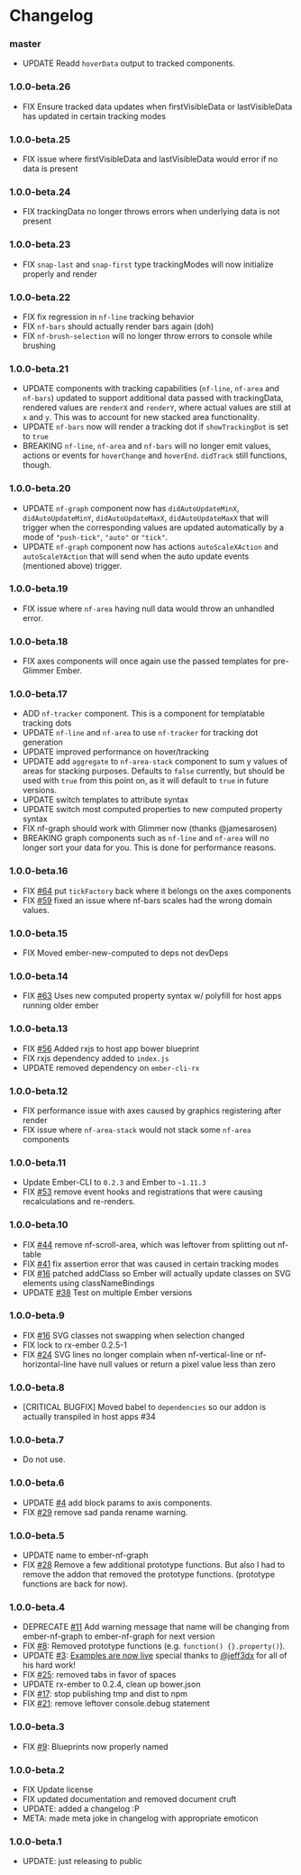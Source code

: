 # Changelog

### master

- UPDATE Readd `hoverData` output to tracked components.

### 1.0.0-beta.26

- FIX Ensure tracked data updates when firstVisibleData or lastVisibleData has updated in certain tracking modes

### 1.0.0-beta.25

- FIX issue where firstVisibleData and lastVisibleData would error if no data is present

### 1.0.0-beta.24

- FIX trackingData no longer throws errors when underlying data is not present

### 1.0.0-beta.23

- FIX `snap-last` and `snap-first` type trackingModes will now initialize properly and render

### 1.0.0-beta.22

- FIX fix regression in `nf-line` tracking behavior
- FIX `nf-bars` should actually render bars again (doh)
- FIX `nf-brush-selection` will no longer throw errors to console while brushing

### 1.0.0-beta.21

- UPDATE components with tracking capabilities (`nf-line`, `nf-area` and `nf-bars`) updated to support additional data passed with trackingData, rendered values are `renderX` and `renderY`, where actual values are still at `x` and `y`. This was to account for new stacked area functionality.
- UPDATE `nf-bars` now will render a tracking dot if `showTrackingDot` is set to `true`
- BREAKING `nf-line`, `nf-area` and `nf-bars` will no longer emit values, actions or events for `hoverChange` and `hoverEnd`. `didTrack` still functions, though.

### 1.0.0-beta.20

- UPDATE `nf-graph` component now has `didAutoUpdateMinX`, `didAutoUpdateMinY`, `didAutoUpdateMaxX`, `didAutoUpdateMaxX` that will trigger when the corresponding values are updated automatically by a mode of `"push-tick"`, `"auto"` or `"tick"`.
- UPDATE `nf-graph` component now has actions `autoScaleXAction` and `autoScaleYAction` that will send when 
 the auto update events (mentioned above) trigger.

### 1.0.0-beta.19

- FIX issue where `nf-area` having null data would throw an unhandled error.

### 1.0.0-beta.18

- FIX axes components will once again use the passed templates for pre-Glimmer Ember.

### 1.0.0-beta.17

- ADD `nf-tracker` component. This is a component for templatable tracking dots
- UPDATE `nf-line` and `nf-area` to use `nf-tracker` for tracking dot generation
- UPDATE improved performance on hover/tracking
- UPDATE add `aggregate` to `nf-area-stack` component to sum y values of areas for stacking purposes. Defaults to `false` currently, but should be used with `true` from this point on, as it will default to `true` in future versions.
- UPDATE switch templates to attribute syntax
- UPDATE switch most computed properties to new computed property syntax
- FIX nf-graph should work with Glimmer now (thanks @jamesarosen)
- BREAKING graph components such as `nf-line` and `nf-area` will no longer sort your data for you. This is done for performance reasons.

### 1.0.0-beta.16

- FIX [#64](https://github.com/Netflix/ember-nf-graph/issues/64) put `tickFactory` back where it belongs on the axes components
- FIX [#59](https://github.com/Netflix/ember-nf-graph/pull/59) fixed an issue where nf-bars scales had the wrong domain values. 

### 1.0.0-beta.15

- FIX Moved ember-new-computed to deps not devDeps

### 1.0.0-beta.14

- FIX [#63](https://github.com/Netflix/ember-nf-graph/pull/63) Uses new computed property syntax w/ polyfill for host apps running older ember

### 1.0.0-beta.13

- FIX [#56](https://github.com/Netflix/ember-nf-graph/pull/56) Added rxjs to host app bower blueprint
- FIX rxjs dependency added to `index.js`
- UPDATE removed dependency on `ember-cli-rx`

### 1.0.0-beta.12

- FIX performance issue with axes caused by graphics registering after render
- FIX issue where `nf-area-stack` would not stack some `nf-area` components

### 1.0.0-beta.11

- Update Ember-CLI to `0.2.3` and Ember to `~1.11.3`
- FIX [#53](//github.com/Netflix/ember-nf-graph/issues/53) remove event hooks and registrations that were causing recalculations and re-renders.

### 1.0.0-beta.10

- FIX [#44](//github.com/Netflix/ember-nf-graph/issues/44) remove nf-scroll-area, which was leftover from splitting out nf-table
- FIX [#41](//github.com/Netflix/ember-nf-graph/issues/41) fix assertion error that was caused in certain tracking modes
- FIX [#16](//github.com/Netflix/ember-nf-graph/issues/16) patched addClass so Ember will actually update classes on SVG elements using classNameBindings
- UPDATE [#38](//github.com/Netflix/ember-nf-graph/issues/38) Test on multiple Ember versions

### 1.0.0-beta.9

- FIX [#16](//github.com/Netflix/ember-nf-graph/issues/16) SVG classes not swapping when selection changed
- FIX lock to rx-ember 0.2.5-1
- FIX [#24](//github.com/Netflix/ember-nf-graph/issues/24) SVG lines no longer complain when nf-vertical-line or nf-horizontal-line have null values
  or return a pixel value less than zero

### 1.0.0-beta.8

- [CRITICAL BUGFIX] Moved babel to `dependencies` so our addon is actually transpiled in host apps #34

### 1.0.0-beta.7

- Do not use.

### 1.0.0-beta.6

- UPDATE [#4](//github.com/Netflix/ember-nf-graph/issues/4) add block params to axis components.
- FIX [#29](//github.com/netflix/ember-nf-graph/issues/29) remove sad panda rename warning.

### 1.0.0-beta.5

- UPDATE name to ember-nf-graph
- FIX [#28](//github.com/netflix/ember-nf-graph/issues/28) Remove a few additional prototype functions. But also I had to 
  remove the addon that removed the prototype functions. (prototype functions are back for now).

### 1.0.0-beta.4

- DEPRECATE [#11](//github.com/netflix/ember-nf-graph/issues/11) Add warning message that name will be changing from ember-nf-graph 
  to ember-nf-graph for next version
- FIX [#8](//github.com/netflix/ember-nf-graph/issues/8): Removed prototype functions (e.g. `function() {}.property()`).
- UPDATE [#3](//github.com/netflix/ember-nf-graph/issues/3): [Examples are now live](//netflix.github.io/ember-nf-graph-examples/dist) special thanks to [@jeff3dx](//github.com/jeff3dx) 
  for all of his hard work!
- FIX [#25](//github.com/netflix/ember-nf-graph/issues/25): removed tabs in favor of spaces
- UPDATE rx-ember to 0.2.4, clean up bower.json
- FIX [#17](//github.com/netflix/ember-nf-graph/pull/17): stop publishing tmp and dist to npm
- FIX [#21](//github.com/netflix/ember-nf-graph/issues/21): remove leftover console.debug statement

### 1.0.0-beta.3

- FIX [#9](//github.com/netflix/ember-nf-graph/issues/9): Blueprints now properly named

### 1.0.0-beta.2
- FIX Update license
- FIX updated documentation and removed document cruft
- UPDATE: added a changelog :P
- META: made meta joke in changelog with appropriate emoticon

### 1.0.0-beta.1

- UPDATE: just releasing to public
